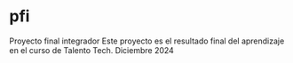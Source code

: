 # pfi
Proyecto final integrador
Este proyecto es el resultado final del aprendizaje en el curso de Talento Tech. Diciembre 2024
